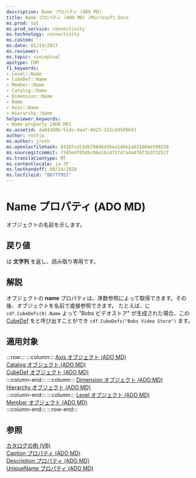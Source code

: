 ```yaml
---
description: Name プロパティ (ADO MD)
title: Name プロパティ (ADO MD) |Microsoft Docs
ms.prod: sql
ms.prod_service: connectivity
ms.technology: connectivity
ms.custom: ''
ms.date: 01/19/2017
ms.reviewer: ''
ms.topic: conceptual
apitype: COM
f1_keywords:
- Level::Name
- CubeDef::Name
- Member::Name
- Catalog::Name
- Dimension::Name
- Name
- Axis::Name
- Hierarchy::Name
helpviewer_keywords:
- Name property [ADO MD]
ms.assetid: 4a04380b-51dc-4aaf-8d25-123cdd589641
author: rothja
ms.author: jroth
ms.openlocfilehash: 83207cd13db790d645bea146b2a031604e598256
ms.sourcegitcommit: 7345e4f05d6c06e1bcd73747a4a47873b3f3251f
ms.translationtype: MT
ms.contentlocale: ja-JP
ms.lasthandoff: 08/24/2020
ms.locfileid: "88777951"
---
```

# <a name="name-property-ado-md"></a>Name プロパティ (ADO MD)
オブジェクトの名前を示します。  
  
## <a name="return-values"></a>戻り値  
 は **文字列** を返し、読み取り専用です。  
  
## <a name="remarks"></a>解説  
 オブジェクトの **name** プロパティは、序数参照によって取得できます。その後、オブジェクトを名前で直接参照できます。 たとえば、に `cdf.CubeDefs(0).Name` よって "Bobs ビデオストア" が生成された場合、この [CubeDef](./cubedef-object-ado-md.md) をと呼び出すことができ `cdf.CubeDefs("Bobs Video Store")` ます。  
  
## <a name="applies-to"></a>適用対象  

:::row:::
    :::column:::
        [Axis オブジェクト (ADO MD)](./axis-object-ado-md.md)  
        [Catalog オブジェクト (ADO MD)](./catalog-object-ado-md.md)  
        [CubeDef オブジェクト (ADO MD)](./cubedef-object-ado-md.md)  
    :::column-end:::
    :::column:::
        [Dimension オブジェクト (ADO MD)](./dimension-object-ado-md.md)  
        [Hierarchy オブジェクト (ADO MD)](./hierarchy-object-ado-md.md)  
    :::column-end:::
    :::column:::
        [Level オブジェクト (ADO MD)](./level-object-ado-md.md)  
        [Member オブジェクト (ADO MD)](./member-object-ado-md.md)  
    :::column-end:::
:::row-end:::

## <a name="see-also"></a>参照  
 [カタログの例 (VB)](./catalog-example-vb.md)   
 [Caption プロパティ (ADO MD)](./caption-property-ado-md.md)   
 [Description プロパティ (ADO MD)](./description-property-ado-md.md)   
 [UniqueName プロパティ (ADO MD)](./uniquename-property-ado-md.md)